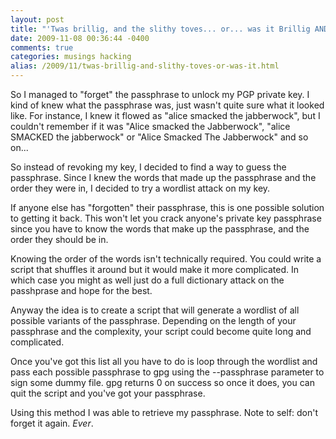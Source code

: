 ```yaml
---
layout: post
title: "'Twas brillig, and the slithy toves... or... was it Brillig AND the sli..."
date: 2009-11-08 00:36:44 -0400
comments: true
categories: musings hacking
alias: /2009/11/twas-brillig-and-slithy-toves-or-was-it.html
---
```


So I managed to "forget" the passphrase to unlock my PGP private key. I kind of knew what the passphrase was, just wasn't quite
sure what it looked like. For instance, I knew it flowed as "alice smacked the jabberwock", but I couldn't remember if it was
"Alice smacked the Jabberwock", "alice SMACKED the jabberwock" or "Alice Smacked The Jabberwock" and so on...

So instead of revoking my key, I decided to find a way to guess the passphrase. Since I knew the words that made up the
passphrase and the order they were in, I decided to try a wordlist attack on my key. 

<!--more-->

If anyone else has "forgotten" their passphrase, this is one possible solution to getting it back. This won't let you crack
anyone's private key passphrase since you have to know the words that make up the passphrase, and the order they should be in. 

Knowing the order of the words isn't technically required. You could write a script that shuffles it around but it would make
it more complicated. In which case you might as well just do a full dictionary attack on the passhprase and hope for the best. 

Anyway the idea is to create a script that will generate a wordlist of all possible variants of the passphrase. Depending on
the length of your passphrase and the complexity, your script could become quite long and complicated.

Once you've got this list all you have to do is loop through the wordlist and pass each possible passphrase to gpg using the
--passphrase parameter to sign some dummy file. gpg returns 0 on success so once it does, you can quit the script and you've got your passphrase.

Using this method I was able to retrieve my passphrase. Note to self: don't forget it again. *Ever*.
